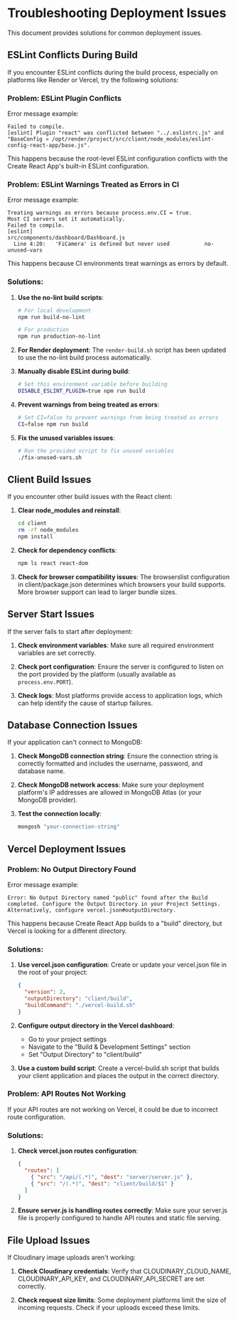 # Troubleshooting Deployment Issues

This document provides solutions for common deployment issues.

## ESLint Conflicts During Build

If you encounter ESLint conflicts during the build process, especially on platforms like Render or Vercel, try the following solutions:

### Problem: ESLint Plugin Conflicts

Error message example:
```
Failed to compile.
[eslint] Plugin "react" was conflicted between "../.eslintrc.js" and "BaseConfig » /opt/render/project/src/client/node_modules/eslint-config-react-app/base.js".
```

This happens because the root-level ESLint configuration conflicts with the Create React App's built-in ESLint configuration.

### Problem: ESLint Warnings Treated as Errors in CI

Error message example:
```
Treating warnings as errors because process.env.CI = true.
Most CI servers set it automatically.
Failed to compile.
[eslint] 
src/components/dashboard/Dashboard.js
  Line 4:20:   'FiCamera' is defined but never used           no-unused-vars
```

This happens because CI environments treat warnings as errors by default.

### Solutions:

1. **Use the no-lint build scripts**:
   ```bash
   # For local development
   npm run build-no-lint
   
   # For production
   npm run production-no-lint
   ```

2. **For Render deployment**:
   The `render-build.sh` script has been updated to use the no-lint build process automatically.

3. **Manually disable ESLint during build**:
   ```bash
   # Set this environment variable before building
   DISABLE_ESLINT_PLUGIN=true npm run build
   ```

4. **Prevent warnings from being treated as errors**:
   ```bash
   # Set CI=false to prevent warnings from being treated as errors
   CI=false npm run build
   ```

5. **Fix the unused variables issues**:
   ```bash
   # Run the provided script to fix unused variables
   ./fix-unused-vars.sh
   ```

## Client Build Issues

If you encounter other build issues with the React client:

1. **Clear node_modules and reinstall**:
   ```bash
   cd client
   rm -rf node_modules
   npm install
   ```

2. **Check for dependency conflicts**:
   ```bash
   npm ls react react-dom
   ```

3. **Check for browser compatibility issues**:
   The browserslist configuration in client/package.json determines which browsers your build supports. More browser support can lead to larger bundle sizes.

## Server Start Issues

If the server fails to start after deployment:

1. **Check environment variables**:
   Make sure all required environment variables are set correctly.

2. **Check port configuration**:
   Ensure the server is configured to listen on the port provided by the platform (usually available as `process.env.PORT`).

3. **Check logs**:
   Most platforms provide access to application logs, which can help identify the cause of startup failures.

## Database Connection Issues

If your application can't connect to MongoDB:

1. **Check MongoDB connection string**:
   Ensure the connection string is correctly formatted and includes the username, password, and database name.

2. **Check MongoDB network access**:
   Make sure your deployment platform's IP addresses are allowed in MongoDB Atlas (or your MongoDB provider).

3. **Test the connection locally**:
   ```bash
   mongosh "your-connection-string"
   ```

## Vercel Deployment Issues

### Problem: No Output Directory Found

Error message example:
```
Error: No Output Directory named "public" found after the Build completed. Configure the Output Directory in your Project Settings. Alternatively, configure vercel.json#outputDirectory.
```

This happens because Create React App builds to a "build" directory, but Vercel is looking for a different directory.

### Solutions:

1. **Use vercel.json configuration**:
   Create or update your vercel.json file in the root of your project:
   ```json
   {
     "version": 2,
     "outputDirectory": "client/build",
     "buildCommand": "./vercel-build.sh"
   }
   ```

2. **Configure output directory in the Vercel dashboard**:
   - Go to your project settings
   - Navigate to the "Build & Development Settings" section
   - Set "Output Directory" to "client/build"

3. **Use a custom build script**:
   Create a vercel-build.sh script that builds your client application and places the output in the correct directory.

### Problem: API Routes Not Working

If your API routes are not working on Vercel, it could be due to incorrect route configuration.

### Solutions:

1. **Check vercel.json routes configuration**:
   ```json
   {
     "routes": [
       { "src": "/api/(.*)", "dest": "server/server.js" },
       { "src": "/(.*)", "dest": "client/build/$1" }
     ]
   }
   ```

2. **Ensure server.js is handling routes correctly**:
   Make sure your server.js file is properly configured to handle API routes and static file serving.

## File Upload Issues

If Cloudinary image uploads aren't working:

1. **Check Cloudinary credentials**:
   Verify that CLOUDINARY_CLOUD_NAME, CLOUDINARY_API_KEY, and CLOUDINARY_API_SECRET are set correctly.

2. **Check request size limits**:
   Some deployment platforms limit the size of incoming requests. Check if your uploads exceed these limits.
